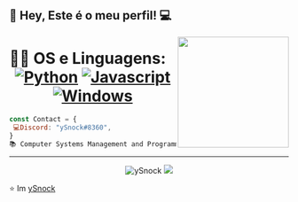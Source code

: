 👋 Hey, Este é o meu perfil! :computer:
 ------------
<img align='right' src='https://i.pinimg.com/originals/86/41/80/86418032b715698a4dfa6684b50c12af.gif' width='200"'>

 # 👨‍💻 OS e Linguagens: <div align="center">  [![Python](https://img.shields.io/badge/Python-3776AB?style=for-the-badge&logo=python&logoColor=white)](https://wiki.python.org/moin/BeginnersGuide) [![Javascript](https://img.shields.io/badge/JavaScript-323330?style=for-the-badge&logo=javascript&logoColor=F7DF1E)](https://developer.mozilla.org/pt-BR/docs/Web/JavaScript) [![Windows](https://img.shields.io/badge/Windows-0078D6?style=for-the-badge&logo=windows&logoColor=white)](https://www.microsoft.com/pt-pt/windows/get-windows-10)

</div>

```js
const Contact = { 
 💻Discord: "ySnock#8360",
}
📚 Computer Systems Management and Programming student
```
 ------------
<p align="center">
  <img src="https://github-readme-stats.vercel.app/api?username=ySnock404&show_icons=true" alt="ySnock" />
  <img src="https://github-readme-stats.vercel.app/api/top-langs/?username=ySnock404&layout=compact)" />
 <br>
</p>


⭐️ Im [ySnock](https://github.com/ySnock404)

